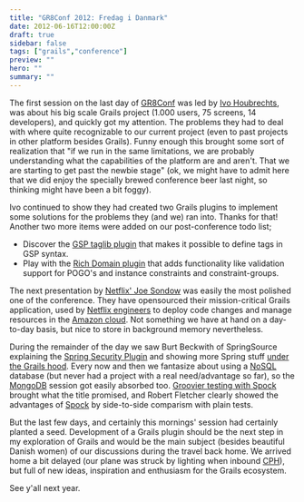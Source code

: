 ```yaml
---
title: "GR8Conf 2012: Fredag i Danmark"
date: 2012-06-16T12:00:00Z
draft: true
sidebar: false
tags: ["grails","conference"]
preview: ""
hero: ""
summary: ""
---
```


The first session on the last day of [GR8Conf](http://gr8conf.eu/) was led by [Ivo Houbrechts](http://www.slideshare.net/gr8conf/grails-ee), was about his big scale Grails project (1.000 users, 75 screens, 14 developers), and quickly got my attention. The problems they had to deal with where quite recognizable to our current project (even to past projects in other platform besides Grails). Funny enough this brought some sort of realization that "if we run in the same limitations, we are probably understanding what the capabilities of the platform are and aren't. That we are starting to get past the newbie stage" (ok, we might have to admit here that we did enjoy the specially brewed conference beer last night, so thinking might have been a bit foggy).

Ivo continued to show they had created two Grails plugins to implement some solutions for the problems they (and we) ran into. Thanks for that! Another two more items were added on our post-conference todo list;

- Discover the [GSP taglib plugin](http://grails.org/plugin/gsp-taglib) that makes it possible to define tags in GSP syntax.
- Play with the [Rich Domain plugin](http://grails.org/plugin/rich-domain) that adds functionality like validation support for POGO's and instance constraints and constraint-groups.

The next presentation by [Netflix' Joe Sondow](http://gr8conf.eu/Presentations/Asgard--the-Grails-App-that-De) was easily the most polished one of the conference. They have opensourced their mission-critical Grails application, used by [Netflix engineers](http://www.netflix.com/) to deploy code changes and manage resources in the [Amazon cloud](http://aws.amazon.com/ec2/). Not something we have at hand on a day-to-day basis, but nice to store in background memory nevertheless.


During the remainder of the day we saw Burt Beckwith of SpringSource explaining the [Spring Security Plugin](http://gr8conf.eu/Presentations/Hacking-Spring-Security-Plugin) and showing more Spring stuff [under the Grails hood](http://gr8conf.eu/Presentations/Under-the-Hood-Spring-in-Grails). 
Every now and then we fantasize about using a [NoSQL](http://en.wikipedia.org/wiki/NoSQL) database (but never had a project with a real need/advantage so far), so the [MongoDB](http://gr8conf.eu/Presentations/Grails-and-MongoDB) session got easily absorbed too. 
[Groovier testing with Spock](http://gr8conf.eu/Presentations/Groovier-Testing-With-Spock) brought what the title promised, and Robert Fletcher clearly showed the advantages of [Spock](http://code.google.com/p/spock/) by side-to-side comparism with plain tests.

But the last few days, and certainly this mornings' session had certainly planted a seed. Development of a Grails plugin should be the next step in my exploration of Grails and would be the main subject (besides beautiful Danish women) of our discussions during the travel back home. We arrived home a bit delayed (our plane was struck by lighting when inbound [CPH](http://en.wikipedia.org/wiki/Copenhagen_Airport)), but full of new ideas, inspiration and enthusiasm for the Grails ecosystem.

See y'all next year.